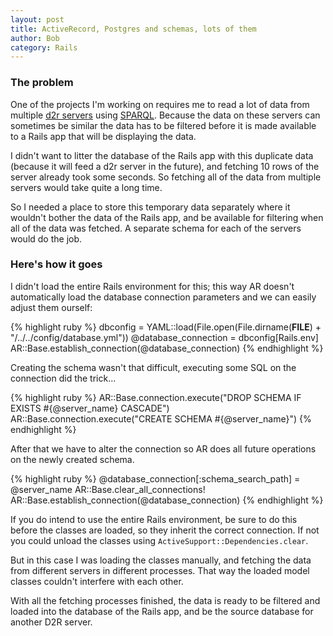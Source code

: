 ```yaml
---
layout: post
title: ActiveRecord, Postgres and schemas, lots of them
author: Bob
category: Rails
---
```


### The problem ###
One of the projects I'm working on requires me to read a lot of data from multiple [d2r servers](http://www4.wiwiss.fu-berlin.de/bizer/d2r-server/) using [SPARQL](http://www.w3.org/TR/rdf-sparql-query/).
Because the data on these servers can sometimes be similar the data has to be filtered before it is made available to a Rails app that will be displaying the data.

I didn't want to litter the database of the Rails app with this duplicate data (because it will feed a d2r server in the future),
and fetching 10 rows of the server already took some seconds. So fetching all of the data from multiple servers would take quite a long time.

So I needed a place to store this temporary data separately where it wouldn't bother the data of the Rails app, and be available for filtering
when all of the data was fetched. A separate schema for each of the servers would do the job.

### Here's how it goes ###
I didn't load the entire Rails environment for this; this way AR doesn't automatically load the database connection parameters
and we can easily adjust them ourself:

{% highlight ruby %}
dbconfig = YAML::load(File.open(File.dirname(__FILE__) 
		+ "/../../config/database.yml"))
@database_connection = dbconfig[Rails.env]
AR::Base.establish_connection(@database_connection)
{% endhighlight %}
	
Creating the schema wasn't that difficult, executing some SQL on the connection did the trick...

{% highlight ruby %}
AR::Base.connection.execute("DROP SCHEMA 
	IF EXISTS #{@server_name} CASCADE")
AR::Base.connection.execute("CREATE SCHEMA #{@server_name}")
{% endhighlight %}

After that we have to alter the connection so AR does all future operations on the newly created schema.

{% highlight ruby %}
@database_connection[:schema_search_path] = @server_name
AR::Base.clear_all_connections!
AR::Base.establish_connection(@database_connection)
{% endhighlight %}

If you do intend to use the entire Rails environment, be sure to do this before the classes are loaded, so they inherit the 
correct connection. If not you could unload the classes using `ActiveSupport::Dependencies.clear`.

But in this case I was loading the classes manually, and fetching the data from different servers in different processes.
That way the loaded model classes couldn't interfere with each other.

With all the fetching processes finished, the data is ready to be filtered and loaded into the database of the Rails app, and 
be the source database for another D2R server.